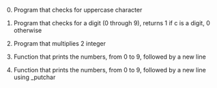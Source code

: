 0.	Program that checks for uppercase character

1.	Program that checks for a digit (0 through 9), returns 1 if c is a digit, 0 otherwise

2.	Program that multiplies 2 integer

3.	Function that prints the numbers, from 0 to 9, followed by a new line

4.	Function that prints the numbers, from 0 to 9, followed by a new line using _putchar
